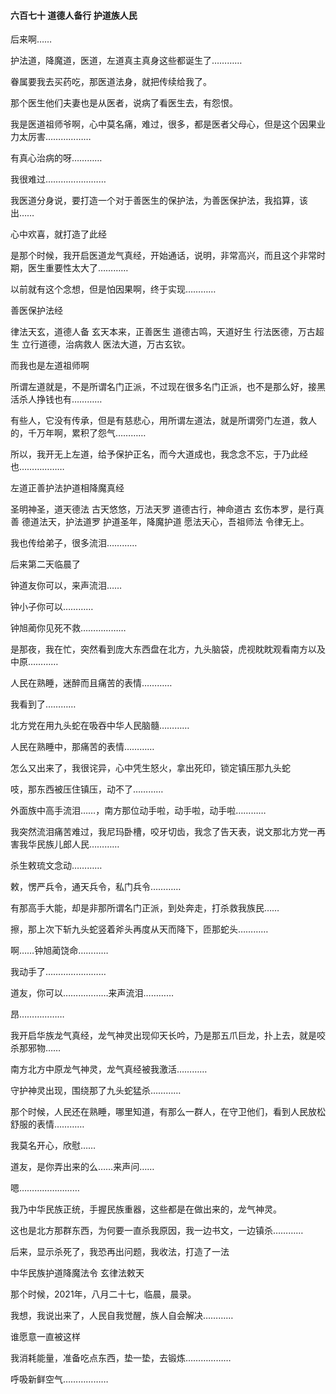 #### 六百七十 道德人备行 护道族人民

后来啊……

护法道，降魔道，医道，左道真主真身这些都诞生了…………

眷属要我去买药吃，那医道法身，就把传续给我了。

那个医生他们夫妻也是从医者，说病了看医生去，有怨恨。

我是医道祖师爷啊，心中莫名痛，难过，很多，都是医者父母心，但是这个因果业力太厉害………………

有真心治病的呀…………

我很难过……………………

我医道分身说，要打造一个对于善医生的保护法，为善医保护法，我掐算，该出……

心中欢喜，就打造了此经

是那个时候，我开启医道龙气真经，开始通话，说明，非常高兴，而且这个非常时期，医生重要性太大了…………

以前就有这个念想，但是怕因果啊，终于实现…………

善医保护法经

律法天玄，道德人备
玄天本来，正善医生
道德古鸣，天道好生
行法医德，万古超生
立行道德，治病救人
医法大道，万古玄钦。

而我也是左道祖师啊

所谓左道就是，不是所谓名门正派，不过现在很多名门正派，也不是那么好，接黑活杀人挣钱也有…………

有些人，它没有传承，但是有慈悲心，用所谓左道法，就是所谓旁门左道，救人的，千万年啊，累积了怨气…………

所以，我开无上左道，给予保护正名，而今大道成也，我念念不忘，于乃此经也………………

左道正善护法护道相降魔真经

圣明神圣，道天德法
古天悠悠，万法天罗
道德古行，神命道古
玄伤本罗，是行真善
德道法天，护法道罗
护道圣年，降魔护道
愿法天心，吾祖师法
令律无上。

我也传给弟子，很多流泪…………

后来第二天临晨了

钟道友你可以，来声流泪……

钟小子你可以…………

钟旭蔺你见死不救………………

是那夜，我在忙，突然看到庞大东西盘在北方，九头脑袋，虎视眈眈观看南方以及中原…………

人民在熟睡，迷醉而且痛苦的表情…………

我看到了…………

北方党在用九头蛇在吸吞中华人民脑髓…………

人民在熟睡中，那痛苦的表情…………

怎么又出来了，我很诧异，心中凭生怒火，拿出死印，锁定镇压那九头蛇

吱，那东西被压住镇压，动不了…………

外面族中高手流泪……，南方那位动手啦，动手啦，动手啦…………

我突然流泪痛苦难过，我尼玛卧槽，咬牙切齿，我念了告天表，说文那北方党一再害我华民族儿郎人民…………

杀生敕琉文念动…………

敕，愣严兵令，通天兵令，私门兵令…………

有那高手大能，却是非那所谓名门正派，到处奔走，打杀救我族民……

擦，那上次下斩九头蛇竖着斧头再度从天而降下，匝那蛇头…………

啊……钟旭蔺饶命…………

我动手了……………………

道友，你可以………………来声流泪…………

昂………………

我开启华族龙气真经，龙气神灵出现仰天长吟，乃是那五爪巨龙，扑上去，就是咬杀那邪物……

南方北方中原龙气神灵，龙气真经被我激活…………

守护神灵出现，围绕那了九头蛇猛杀…………

那个时候，人民还在熟睡，哪里知道，有那么一群人，在守卫他们，看到人民放松舒服的表情…………

我莫名开心，欣慰……

道友，是你弄出来的么……来声问……

嗯……………………

我乃中华民族正统，手握民族重器，这些都是在做出来的，龙气神灵。

这也是北方那群东西，为何要一直杀我原因，我一边书文，一边镇杀…………

后来，显示杀死了，我恐再出问题，我收法，打造了一法

中华民族护道降魔法令
玄律法敕天


那个时候，2021年，八月二十七，临晨，晨录。

我想，我说出来了，人民自我觉醒，族人自会解决…………

谁愿意一直被这样

我消耗能量，准备吃点东西，垫一垫，去锻炼………………

呼吸新鲜空气………………